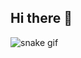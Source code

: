 ## Hi there 👋

![snake gif](https://github.com/LeoNT7/LeoNT7/blob/output/github-contribution-grid-snake.gif)
